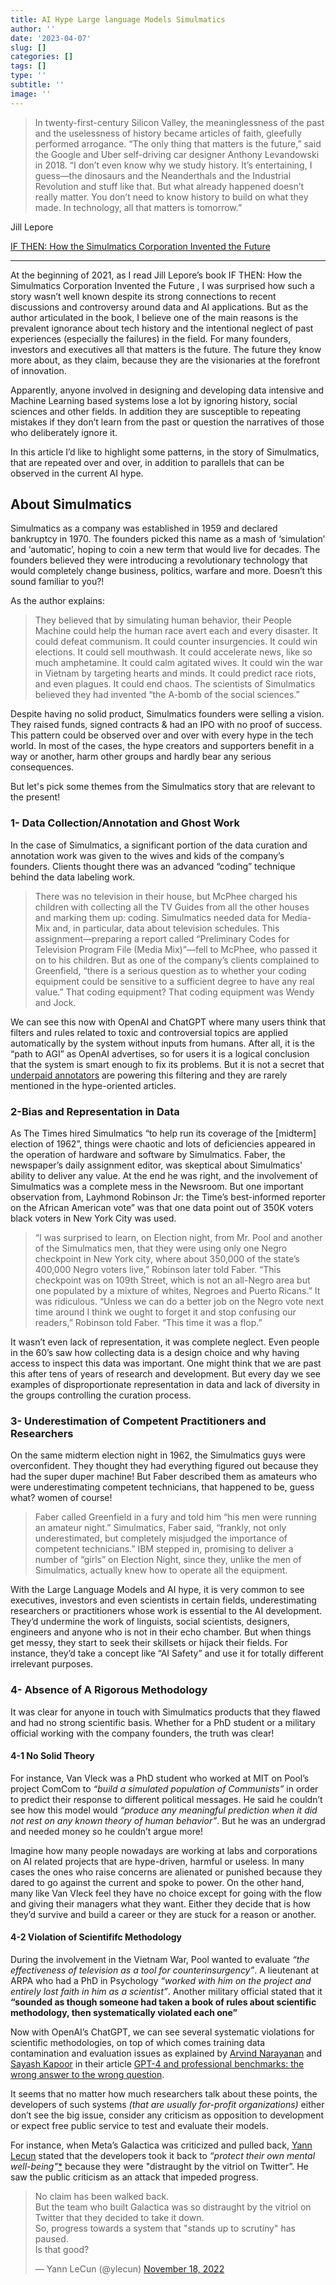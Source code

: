 ```yaml
---
title: AI Hype Large language Models Simulmatics
author: ''
date: '2023-04-07'
slug: []
categories: []
tags: []
type: ''
subtitle: ''
image: ''
---
```


> In twenty-first-century Silicon Valley, the meaninglessness of the past and the uselessness of history became articles of faith, gleefully performed arrogance. “The only thing that matters is the future,” said the Google and Uber self-driving car designer Anthony Levandowski in 2018. “I don’t even know why we study history. It’s  entertaining, I guess—the dinosaurs and the Neanderthals and the Industrial Revolution and stuff like that. But what already happened doesn’t really matter. You don’t need to know history to build on what they made. In technology, all that matters is tomorrow.”


Jill Lepore 


[IF THEN: How the Simulmatics Corporation Invented the Future](https://scholar.harvard.edu/jlepore/publications/if-then-how-simulmatics-corporation-invented-future)


------

At the beginning of 2021, as I read Jill Lepore’s book IF THEN: How the Simulmatics Corporation Invented the Future , I was surprised how such a story wasn’t well known despite its strong connections to recent discussions and controversy around data and AI applications. But as the author articulated in the book, I believe one of the main reasons is the prevalent ignorance about tech history and the intentional neglect of past experiences (especially the failures) in the field. For many founders, investors and executives all that matters is the future. The future they know more about, as they claim, because they are the visionaries at the forefront of innovation. 

Apparently, anyone involved in designing and developing data intensive and Machine Learning based systems lose a lot by ignoring history, social sciences and other fields. In addition they are susceptible to repeating mistakes if they don’t learn from the past or question the narratives of those who deliberately ignore it. 

In this article I’d like to highlight some patterns, in the story of Simulmatics, that are repeated over and over, in addition to parallels that can be observed in the current AI hype.

## About Simulmatics 
 
Simulmatics as a company was established in 1959 and declared bankruptcy in 1970. The founders picked this name as a mash of ‘simulation’ and ‘automatic’, hoping to coin a new term that would live for decades. The founders believed they were introducing a revolutionary technology that would completely change business, politics, warfare and more. Doesn’t this sound familiar to you?!

As the author explains:

>They believed that by simulating human behavior, their People Machine could help the human race avert each and every disaster. It could defeat communism. It could counter insurgencies. It could win elections. It could sell mouthwash. It could accelerate news, like so much amphetamine. It could calm agitated wives. It could win the war in Vietnam by targeting hearts and minds. It could predict race riots, and even plagues. It could end chaos. The scientists of Simulmatics believed they had invented “the A-bomb of the social sciences.”

Despite having no solid product, Simulmatics founders were selling a vision. They raised funds, signed contracts & had an IPO with no proof of success. This pattern could be observed over and over with every hype in the tech world. In most of the cases, the hype creators and supporters benefit in a way or another, harm other groups and hardly bear any serious consequences. 

But let's pick some themes from the Simulmatics story that are relevant to the present!

### 1- Data Collection/Annotation and Ghost Work

In the case of Simulmatics, a significant portion of the data curation and annotation work was given to the wives and kids of the company’s founders. Clients thought there was an advanced “coding” technique behind the data labeling work. 

>There was no television in their house, but McPhee charged his children with collecting all the TV Guides from all the other houses and marking them up: coding.  Simulmatics needed data for Media-Mix and, in particular, data about television schedules. This assignment—preparing a report called “Preliminary Codes for Television Program File (Media Mix)”—fell to McPhee, who passed it on to his children. But as one of the company’s clients complained to Greenfield, “there is a serious question as to whether your coding equipment could be sensitive to a sufficient degree to have any real value.”   That coding equipment? That coding equipment was Wendy and Jock.

We can see this now with OpenAI and ChatGPT where many users think that filters and rules related to toxic and controversial topics are applied automatically by the system without inputs from humans. After all, it is the “path to AGI” as OpenAI advertises, so for users it is a logical conclusion that the system is smart enough to fix its problems. But it is not a secret that [underpaid annotators](https://time.com/6247678/openai-chatgpt-kenya-workers/) are powering this filtering and they are rarely mentioned in the hype-oriented articles.


### 2-Bias and Representation in Data

As The Times hired Simulmatics “to help run its coverage of the [midterm] election of 1962”, things were chaotic and lots of deficiencies appeared in the operation of hardware and software by Simulmatics. Faber, the newspaper’s daily assignment editor, was skeptical about Simulmatics' ability to deliver any value. At the end he was right, and the involvement of Simulmatics was a complete mess in the Newsroom. But one important observation from, Layhmond Robinson Jr: the Time’s best-informed reporter on the African American vote” was that one data point out of 350K voters black voters in New York City was used. 

> “I was surprised to learn, on Election night, from Mr. Pool and another of the Simulmatics men, that they were using only one Negro checkpoint in New York city, where about 350,000 of the state’s 400,000 Negro voters live,” Robinson later told Faber. “This checkpoint was on 109th Street, which is not an all-Negro area but one populated by a mixture of whites, Negroes and Puerto Ricans.” It was ridiculous. “Unless we can do a better job on the Negro vote next time around I think we ought to forget it and stop confusing our readers,” Robinson told Faber. “This time it was a flop.” 


It wasn’t even lack of representation, it was complete neglect. Even people in the 60’s saw how collecting data is a design choice and why having access to inspect this data was important. One might think that we are past this after tens of years of research and development. But every day we see examples of disproportionate representation in data and lack of diversity in the groups controlling the curation process.

### 3- Underestimation of Competent Practitioners and Researchers

On the same midterm election night in 1962, the Simulmatics guys were overconfident. They thought they had everything figured out because they had the super duper machine! But Faber described them as amateurs who were underestimating competent technicians, that happened to be, guess what? women of course!

> Faber called Greenfield in a fury and told him “his men were running an amateur night.” Simulmatics, Faber said, “frankly, not only underestimated, but completely misjudged the importance of competent technicians.” IBM stepped in, promising to deliver a number of “girls” on Election Night, since they, unlike the men of Simulmatics, actually knew how to operate all the equipment.   

With the Large Language Models and AI hype, it is very common to see executives, investors and even scientists in certain fields, underestimating researchers or practitioners  whose work is essential to the AI development. They’d undermine the work of linguists, social scientists, designers, engineers and anyone who is not in their echo chamber. But when things get messy, they start to seek their skillsets or hijack their fields. For instance, they’d take a concept like “AI Safety” and use it for totally different irrelevant purposes.

### 4- Absence of A Rigorous Methodology

It was clear for anyone in touch with Simulmatics products that they flawed and had no strong scientific basis. Whether for a PhD student or a military official working with the company founders, the truth was clear!

#### 4-1 No Solid Theory

For instance, Van Vleck was a PhD student who worked at MIT on Pool’s project ComCom to *“build a simulated population of Communists”* in order to predict their response to different political messages. He said he couldn’t see how this model would *“produce any meaningful prediction when it did not rest on any known theory of human behavior”*. But he was an undergrad and needed money so he couldn’t argue more!

Imagine how many people nowadays are working at labs and corporations on AI related projects that are hype-driven, harmful or useless. In many cases the ones who raise concerns are alienated or punished because they dared to go against the current and spoke to power. On the other hand, many like Van Vleck feel they have no choice except for going with the flow and giving their managers what they want. Either they decide that is how they’d survive and build a career or they are stuck for a reason or another.

#### 4-2 Violation of Scientififc Methodology   

During the involvement in the Vietnam War, Pool wanted to evaluate *“the effectiveness of television as a tool for counterinsurgency”*. A lieutenant at ARPA who had a PhD in Psychology *“worked with him on the project and entirely lost faith in him as a scientist”*. Another military official stated that it **“sounded as though someone had taken a book of rules about scientific methodology, then systematically violated each one”**

Now with OpenAI’s ChatGPT, we can see several systematic violations for scientific methodologies, on top of which comes training data contamination and evaluation issues as explained by [Arvind Narayanan](https://substack.com/profile/19265909-arvind-narayanan) and [Sayash Kapoor](https://substack.com/profile/891603-sayash-kapoor) in their article [GPT-4 and professional benchmarks: the wrong answer to the wrong question](https://aisnakeoil.substack.com/p/gpt-4-and-professional-benchmarks). 


It seems that no matter how much researchers talk about these points, the developers of such systems *(that are usually for-profit organizations)* either don’t see the big issue, consider any criticism as opposition to development or expect free public service to test and evaluate their models.

For instance, when Meta’s Galactica was criticized and pulled back, [Yann Lecun](http://yann.lecun.com/) stated that the developers took it back to *“protect their own mental well-being”*[*](https://twitter.com/ylecun/status/1594377947401818113) because they were "distraught by the vitriol on Twitter”. He saw the public criticism as an attack that impeded progress.


<embed> </embed>


<blockquote class="twitter-tweet"><p lang="en" dir="ltr">No claim has been walked back.<br>But the team who built Galactica was so distraught by the vitriol on Twitter that they decided to take it down.<br>So, progress towards a system that &quot;stands up to scrutiny&quot; has paused.<br>Is that good?</p>&mdash; Yann LeCun (@ylecun) <a href="https://twitter.com/ylecun/status/1593632025809936385?ref_src=twsrc%5Etfw">November 18, 2022</a></blockquote> <script async src="https://platform.twitter.com/widgets.js" charset="utf-8"></script>




